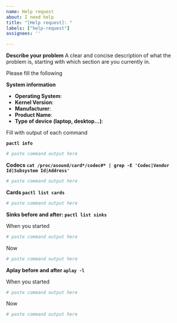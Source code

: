 ```yaml
---
name: Help request
about: I need help
title: "[Help request]: "
labels: ["help-request"]
assignees: ''

---
```


**Describe your problem**
A clear and concise description of what the problem is, starting with which section are you currently in.

Please fill the following

**System information**

- **Operating System**: 
- **Kernel Version**: 
- **Manufacturer**: 
- **Product Name**: 
- **Type of device (laptop, desktop...)**: 

Fill with output of each command

**`pactl info`**

```yaml
# paste command output here

```

**Codecs `cat /proc/asound/card*/codec#* | grep -E 'Codec|Vendor Id|Subsystem Id|Address'`**

```yaml
# paste command output here
```

**Cards `pactl list cards`**

```yaml
# paste command output here
```

**Sinks before and after: `pactl list sinks`**

When you started

```yaml
# paste command output here
```

Now

```yaml
# paste command output here
```

**Aplay before and after `aplay -l`**

When you started

```yaml
# paste command output here
```

Now

```yaml
# paste command output here
```
